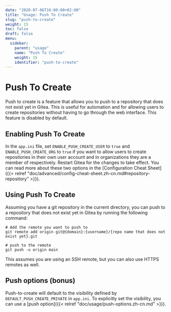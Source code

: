 ```yaml
---
date: "2020-07-06T16:00:00+02:00"
title: "Usage: Push To Create"
slug: "push-to-create"
weight: 15
toc: false
draft: false
menu:
  sidebar:
    parent: "usage"
    name: "Push To Create"
    weight: 15
    identifier: "push-to-create"
---
```


# Push To Create

Push to create is a feature that allows you to push to a repository that does not exist yet in Gitea. This is useful for automation and for allowing users to create repositories without having to go through the web interface. This feature is disabled by default.

## Enabling Push To Create

In the `app.ini` file, set `ENABLE_PUSH_CREATE_USER` to `true` and `ENABLE_PUSH_CREATE_ORG` to `true` if you want to allow users to create repositories in their own user account and in organizations they are a member of respectively. Restart Gitea for the changes to take effect. You can read more about these two options in the [Configuration Cheat Sheet]({{< relref "doc/advanced/config-cheat-sheet.zh-cn.md#repository-repository" >}}).

## Using Push To Create

Assuming you have a git repository in the current directory, you can push to a repository that does not exist yet in Gitea by running the following command:

```shell
# Add the remote you want to push to
git remote add origin git@{domain}:{username}/{repo name that does not exist yet}.git

# push to the remote
git push -u origin main
```

This assumes you are using an SSH remote, but you can also use HTTPS remotes as well.

## Push options (bonus)

Push-to-create will default to the visibility defined by `DEFAULT_PUSH_CREATE_PRIVATE` in `app.ini`. To explicitly set the visibility, you can use a [push option]({{< relref "doc/usage/push-options.zh-cn.md" >}}).
